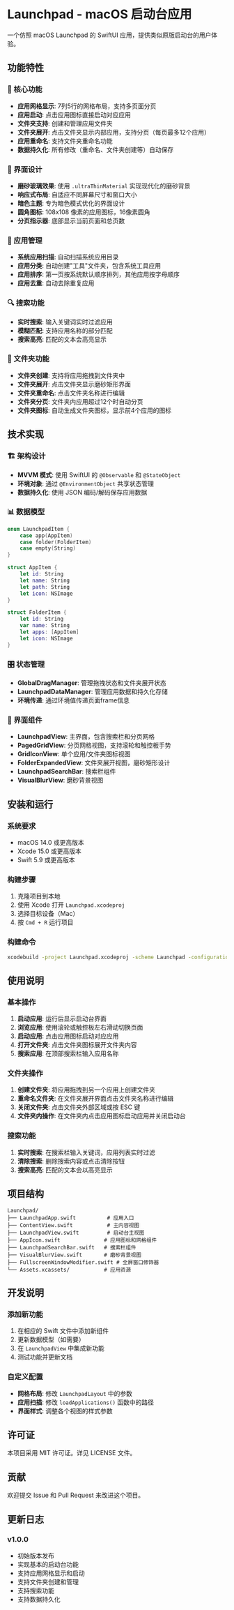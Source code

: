 # Launchpad - macOS 启动台应用

一个仿照 macOS Launchpad 的 SwiftUI 应用，提供类似原版启动台的用户体验。

## 功能特性

### 🎯 核心功能
- **应用网格显示**: 7列5行的网格布局，支持多页面分页
- **应用启动**: 点击应用图标直接启动对应应用
- **文件夹支持**: 创建和管理应用文件夹
- **文件夹展开**: 点击文件夹显示内部应用，支持分页（每页最多12个应用）
- **应用重命名**: 支持文件夹重命名功能
- **数据持久化**: 所有修改（重命名、文件夹创建等）自动保存

### 🎨 界面设计
- **磨砂玻璃效果**: 使用 `.ultraThinMaterial` 实现现代化的磨砂背景
- **响应式布局**: 自适应不同屏幕尺寸和窗口大小
- **暗色主题**: 专为暗色模式优化的界面设计
- **圆角图标**: 108x108 像素的应用图标，16像素圆角
- **分页指示器**: 底部显示当前页面和总页数

### 📱 应用管理
- **系统应用扫描**: 自动扫描系统应用目录
- **应用分类**: 自动创建"工具"文件夹，包含系统工具应用
- **应用排序**: 第一页按系统默认顺序排列，其他应用按字母顺序
- **应用去重**: 自动去除重复应用

### 🔍 搜索功能
- **实时搜索**: 输入关键词实时过滤应用
- **模糊匹配**: 支持应用名称的部分匹配
- **搜索高亮**: 匹配的文本会高亮显示

### 📂 文件夹功能
- **文件夹创建**: 支持将应用拖拽到文件夹中
- **文件夹展开**: 点击文件夹显示磨砂矩形界面
- **文件夹重命名**: 点击文件夹名称进行编辑
- **文件夹分页**: 文件夹内应用超过12个时自动分页
- **文件夹图标**: 自动生成文件夹图标，显示前4个应用的图标

## 技术实现

### 🏗️ 架构设计
- **MVVM 模式**: 使用 SwiftUI 的 `@Observable` 和 `@StateObject`
- **环境对象**: 通过 `@EnvironmentObject` 共享状态管理
- **数据持久化**: 使用 JSON 编码/解码保存应用数据

### 📊 数据模型
```swift
enum LaunchpadItem {
    case app(AppItem)
    case folder(FolderItem)
    case empty(String)
}

struct AppItem {
    let id: String
    let name: String
    let path: String
    let icon: NSImage
}

struct FolderItem {
    let id: String
    var name: String
    let apps: [AppItem]
    let icon: NSImage
}
```

### 🎛️ 状态管理
- **GlobalDragManager**: 管理拖拽状态和文件夹展开状态
- **LaunchpadDataManager**: 管理应用数据和持久化存储
- **环境传递**: 通过环境值传递页面frame信息

### 🎨 界面组件
- **LaunchpadView**: 主界面，包含搜索栏和分页网格
- **PagedGridView**: 分页网格视图，支持滚轮和触控板手势
- **GridIconView**: 单个应用/文件夹图标视图
- **FolderExpandedView**: 文件夹展开视图，磨砂矩形设计
- **LaunchpadSearchBar**: 搜索栏组件
- **VisualBlurView**: 磨砂背景视图

## 安装和运行

### 系统要求
- macOS 14.0 或更高版本
- Xcode 15.0 或更高版本
- Swift 5.9 或更高版本

### 构建步骤
1. 克隆项目到本地
2. 使用 Xcode 打开 `Launchpad.xcodeproj`
3. 选择目标设备（Mac）
4. 按 `Cmd + R` 运行项目

### 构建命令
```bash
xcodebuild -project Launchpad.xcodeproj -scheme Launchpad -configuration Debug build ENABLE_APP_SANDBOX=NO
```

## 使用说明

### 基本操作
1. **启动应用**: 运行后显示启动台界面
2. **浏览应用**: 使用滚轮或触控板左右滑动切换页面
3. **启动应用**: 点击应用图标启动对应应用
4. **打开文件夹**: 点击文件夹图标展开文件夹内容
5. **搜索应用**: 在顶部搜索栏输入应用名称

### 文件夹操作
1. **创建文件夹**: 将应用拖拽到另一个应用上创建文件夹
2. **重命名文件夹**: 在文件夹展开界面点击文件夹名称进行编辑
3. **关闭文件夹**: 点击文件夹外部区域或按 ESC 键
4. **文件夹内操作**: 在文件夹内点击应用图标启动应用并关闭启动台

### 搜索功能
1. **实时搜索**: 在搜索栏输入关键词，应用列表实时过滤
2. **清除搜索**: 删除搜索内容或点击清除按钮
3. **搜索高亮**: 匹配的文本会以高亮显示

## 项目结构

```
Launchpad/
├── LaunchpadApp.swift          # 应用入口
├── ContentView.swift           # 主内容视图
├── LaunchpadView.swift         # 启动台主视图
├── AppIcon.swift              # 应用图标和网格组件
├── LaunchpadSearchBar.swift   # 搜索栏组件
├── VisualBlurView.swift       # 磨砂背景视图
├── FullscreenWindowModifier.swift # 全屏窗口修饰器
└── Assets.xcassets/           # 应用资源
```

## 开发说明

### 添加新功能
1. 在相应的 Swift 文件中添加新组件
2. 更新数据模型（如需要）
3. 在 `LaunchpadView` 中集成新功能
4. 测试功能并更新文档

### 自定义配置
- **网格布局**: 修改 `LaunchpadLayout` 中的参数
- **应用扫描**: 修改 `loadApplications()` 函数中的路径
- **界面样式**: 调整各个视图的样式参数

## 许可证

本项目采用 MIT 许可证。详见 LICENSE 文件。

## 贡献

欢迎提交 Issue 和 Pull Request 来改进这个项目。

## 更新日志

### v1.0.0
- 初始版本发布
- 实现基本的启动台功能
- 支持应用网格显示和启动
- 支持文件夹创建和管理
- 支持搜索功能
- 支持数据持久化
